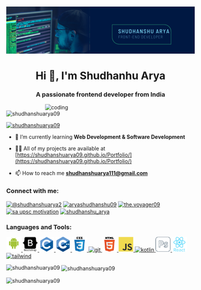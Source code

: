 ![logo](https://github.com/Shudhanshuarya09/Shudhanshuarya09/blob/main/Blue%20And%20Green%20Professional%20Technology%20LinkedIn%20Banner.png)
<h1 align="center">Hi 👋, I'm Shudhanhu Arya</h1>
<h3 align="center">A passionate frontend developer from India</h3>
<img align = "right" alt="coding" width="400" src="https://i.pinimg.com/originals/54/e3/7d/54e37d8074ebcde1d96c77d7b2a7f310.gif">


<p align="left"> <img src="https://komarev.com/ghpvc/?username=shudhanshuarya09&label=Profile%20views&color=0e75b6&style=flat" alt="shudhanshuarya09" /> </p>

<p align="left"> <a href="https://github.com/ryo-ma/github-profile-trophy"><img src="https://github-profile-trophy.vercel.app/?username=shudhanshuarya09" alt="shudhanshuarya09" /></a> </p>

- 🌱 I’m currently learning **Web Development & Software Development**

- 👨‍💻 All of my projects are available at [https://shudhanshuarya09.github.io/Portfolio/](https://shudhanshuarya09.github.io/Portfolio/)

- 📫 How to reach me **shudhanshuarya111@gmail.com**

<h3 align="left">Connect with me:</h3>
<p align="left">
<a href="https://twitter.com/@shudhanshuarya2" target="blank"><img align="center" src="https://raw.githubusercontent.com/rahuldkjain/github-profile-readme-generator/master/src/images/icons/Social/twitter.svg" alt="@shudhanshuarya2" height="30" width="40" /></a>
<a href="https://linkedin.com/in/aryashudhanshu09" target="blank"><img align="center" src="https://raw.githubusercontent.com/rahuldkjain/github-profile-readme-generator/master/src/images/icons/Social/linked-in-alt.svg" alt="aryashudhanshu09" height="30" width="40" /></a>
<a href="https://instagram.com/the.voyager09" target="blank"><img align="center" src="https://raw.githubusercontent.com/rahuldkjain/github-profile-readme-generator/master/src/images/icons/Social/instagram.svg" alt="the.voyager09" height="30" width="40" /></a>
<a href="https://www.youtube.com/c/sa upsc motivation" target="blank"><img align="center" src="https://raw.githubusercontent.com/rahuldkjain/github-profile-readme-generator/master/src/images/icons/Social/youtube.svg" alt="sa upsc motivation" height="30" width="40" /></a>
<a href="https://www.leetcode.com/shudhanshu_arya" target="blank"><img align="center" src="https://raw.githubusercontent.com/rahuldkjain/github-profile-readme-generator/master/src/images/icons/Social/leet-code.svg" alt="shudhanshu_arya" height="30" width="40" /></a>
</p>

<h3 align="left">Languages and Tools:</h3>
<p align="left"> <a href="https://developer.android.com" target="_blank" rel="noreferrer"> <img src="https://raw.githubusercontent.com/devicons/devicon/master/icons/android/android-original-wordmark.svg" alt="android" width="40" height="40"/> </a> <a href="https://getbootstrap.com" target="_blank" rel="noreferrer"> <img src="https://raw.githubusercontent.com/devicons/devicon/master/icons/bootstrap/bootstrap-plain-wordmark.svg" alt="bootstrap" width="40" height="40"/> </a> <a href="https://www.cprogramming.com/" target="_blank" rel="noreferrer"> <img src="https://raw.githubusercontent.com/devicons/devicon/master/icons/c/c-original.svg" alt="c" width="40" height="40"/> </a> <a href="https://www.w3schools.com/cpp/" target="_blank" rel="noreferrer"> <img src="https://raw.githubusercontent.com/devicons/devicon/master/icons/cplusplus/cplusplus-original.svg" alt="cplusplus" width="40" height="40"/> </a> <a href="https://www.w3schools.com/css/" target="_blank" rel="noreferrer"> <img src="https://raw.githubusercontent.com/devicons/devicon/master/icons/css3/css3-original-wordmark.svg" alt="css3" width="40" height="40"/> </a> <a href="https://git-scm.com/" target="_blank" rel="noreferrer"> <img src="https://www.vectorlogo.zone/logos/git-scm/git-scm-icon.svg" alt="git" width="40" height="40"/> </a> <a href="https://www.w3.org/html/" target="_blank" rel="noreferrer"> <img src="https://raw.githubusercontent.com/devicons/devicon/master/icons/html5/html5-original-wordmark.svg" alt="html5" width="40" height="40"/> </a> <a href="https://developer.mozilla.org/en-US/docs/Web/JavaScript" target="_blank" rel="noreferrer"> <img src="https://raw.githubusercontent.com/devicons/devicon/master/icons/javascript/javascript-original.svg" alt="javascript" width="40" height="40"/> </a> <a href="https://kotlinlang.org" target="_blank" rel="noreferrer"> <img src="https://www.vectorlogo.zone/logos/kotlinlang/kotlinlang-icon.svg" alt="kotlin" width="40" height="40"/> </a> <a href="https://www.photoshop.com/en" target="_blank" rel="noreferrer"> <img src="https://raw.githubusercontent.com/devicons/devicon/master/icons/photoshop/photoshop-line.svg" alt="photoshop" width="40" height="40"/> </a> <a href="https://reactjs.org/" target="_blank" rel="noreferrer"> <img src="https://raw.githubusercontent.com/devicons/devicon/master/icons/react/react-original-wordmark.svg" alt="react" width="40" height="40"/> </a> <a href="https://tailwindcss.com/" target="_blank" rel="noreferrer"> <img src="https://www.vectorlogo.zone/logos/tailwindcss/tailwindcss-icon.svg" alt="tailwind" width="40" height="40"/> </a> </p>

<p><img align="left" src="https://github-readme-stats.vercel.app/api/top-langs?username=shudhanshuarya09&show_icons=true&locale=en&layout=compact" alt="shudhanshuarya09" /></p>

<p>&nbsp;<img align="center" src="https://github-readme-stats.vercel.app/api?username=shudhanshuarya09&show_icons=true&locale=en" alt="shudhanshuarya09" /></p>

<p><img align="center" src="https://github-readme-streak-stats.herokuapp.com/?user=shudhanshuarya09&" alt="shudhanshuarya09" /></p>
